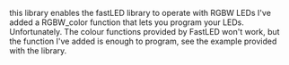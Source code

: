 this library enables the fastLED library to operate with RGBW LEDs
I've added a RGBW_color function that lets you program your LEDs. Unfortunately. 
The colour functions provided by FastLED won't work, but the function I've added is enough to program, see the example provided with the library.
